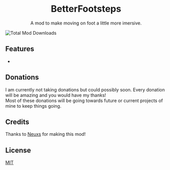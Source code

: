 <h1 align="center">BetterFootsteps</h1>

<p align="center">A mod to make moving on foot a little more imersive.</p>
<img src="https://img.shields.io/github/downloads/Neuxs0/BetterFootsteps/total?style=for-the-badge" alt="Total Mod Downloads">

## Features

-

## Donations

I am currently not taking donations but could possibly soon. Every donation will be amazing and you would have my thanks!<br>Most of these donations will be going towards future or current projects of mine to keep things going.

## Credits

Thanks to [Neuxs](https://github.com/Neuxs0) for making this mod!

## License

[MIT](https://choosealicense.com/licenses/mit/)
